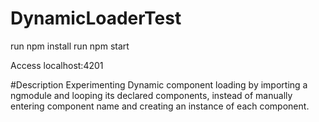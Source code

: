 # DynamicLoaderTest
run npm install
run npm start

Access localhost:4201

#Description
Experimenting Dynamic component loading by importing a ngmodule and looping its declared components, instead of manually entering component name and creating an instance of each component.
